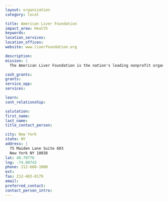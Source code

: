 ```yaml
---
layout: organization
category: local

title: American Liver Foundation
impact_area: Health
keywords: 
location_services: 
location_offices: 
website: www.liverfoundation.org

description: 
mission: |
  The American Liver Foundation is the nation's leading nonprofit organization promoting liver health and disease prevention. ALF provides research, education and advocacy for those affected by hepatitis and other liver-related diseases.

cash_grants: 
grants: 
service_opp: 
services: 

learn: 
cont_relationship: 

salutation: 
first_name: 
last_name: 
title_contact_person: 

city: New York
state: NY
address: |
  75 Maiden Lane Suite 603  
  New York NY 10038
lat: 40.70776
lng: -74.00743
phone: 212-668-1000
ext: 
fax: 212-483-8179
email: 
preferred_contact: 
contact_person_intro: 
---
```

